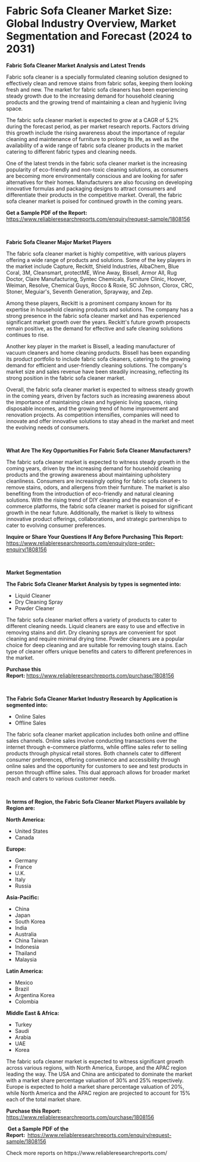 <p><h1>Fabric Sofa Cleaner Market Size: Global Industry Overview, Market Segmentation and Forecast (2024 to 2031)</h1></p><p><strong>Fabric Sofa Cleaner Market Analysis and Latest Trends</strong></p>
<p><p>Fabric sofa cleaner is a specially formulated cleaning solution designed to effectively clean and remove stains from fabric sofas, keeping them looking fresh and new. The market for fabric sofa cleaners has been experiencing steady growth due to the increasing demand for household cleaning products and the growing trend of maintaining a clean and hygienic living space. </p><p>The fabric sofa cleaner market is expected to grow at a CAGR of 5.2% during the forecast period, as per market research reports. Factors driving this growth include the rising awareness about the importance of regular cleaning and maintenance of furniture to prolong its life, as well as the availability of a wide range of fabric sofa cleaner products in the market catering to different fabric types and cleaning needs.</p><p>One of the latest trends in the fabric sofa cleaner market is the increasing popularity of eco-friendly and non-toxic cleaning solutions, as consumers are becoming more environmentally conscious and are looking for safer alternatives for their homes. Manufacturers are also focusing on developing innovative formulas and packaging designs to attract consumers and differentiate their products in the competitive market. Overall, the fabric sofa cleaner market is poised for continued growth in the coming years.</p></p>
<p><strong>Get a Sample PDF of the Report:&nbsp;</strong> <a href="https://www.reliableresearchreports.com/enquiry/request-sample/1808156">https://www.reliableresearchreports.com/enquiry/request-sample/1808156</a></p>
<p>&nbsp;</p>
<p><strong>Fabric Sofa Cleaner Major Market Players</strong></p>
<p><p>The fabric sofa cleaner market is highly competitive, with various players offering a wide range of products and solutions. Some of the key players in the market include Capture, Reckitt, Shield Industries, AlbaChem, Blue Coral, 3M, Cleansmart, protectME, Wine Away, Bissell, Armor All, Rug Doctor, Claire Manufacturing, Syntec Chemicals, Furniture Clinic, Hoover, Weiman, Resolve, Chemical Guys, Rocco & Roxie, SC Johnson, Clorox, CRC, Stoner, Meguiar's, Seventh Generation, Sprayway, and Zep.</p><p>Among these players, Reckitt is a prominent company known for its expertise in household cleaning products and solutions. The company has a strong presence in the fabric sofa cleaner market and has experienced significant market growth over the years. Reckitt's future growth prospects remain positive, as the demand for effective and safe cleaning solutions continues to rise.</p><p>Another key player in the market is Bissell, a leading manufacturer of vacuum cleaners and home cleaning products. Bissell has been expanding its product portfolio to include fabric sofa cleaners, catering to the growing demand for efficient and user-friendly cleaning solutions. The company's market size and sales revenue have been steadily increasing, reflecting its strong position in the fabric sofa cleaner market.</p><p>Overall, the fabric sofa cleaner market is expected to witness steady growth in the coming years, driven by factors such as increasing awareness about the importance of maintaining clean and hygienic living spaces, rising disposable incomes, and the growing trend of home improvement and renovation projects. As competition intensifies, companies will need to innovate and offer innovative solutions to stay ahead in the market and meet the evolving needs of consumers.</p></p>
<p>&nbsp;</p>
<p><strong>What Are The Key Opportunities For Fabric Sofa Cleaner Manufacturers?</strong></p>
<p><p>The fabric sofa cleaner market is expected to witness steady growth in the coming years, driven by the increasing demand for household cleaning products and the growing awareness about maintaining upholstery cleanliness. Consumers are increasingly opting for fabric sofa cleaners to remove stains, odors, and allergens from their furniture. The market is also benefiting from the introduction of eco-friendly and natural cleaning solutions. With the rising trend of DIY cleaning and the expansion of e-commerce platforms, the fabric sofa cleaner market is poised for significant growth in the near future. Additionally, the market is likely to witness innovative product offerings, collaborations, and strategic partnerships to cater to evolving consumer preferences.</p></p>
<p><strong>Inquire or Share Your Questions If Any Before Purchasing This Report:</strong> <a href="https://www.reliableresearchreports.com/enquiry/pre-order-enquiry/1808156">https://www.reliableresearchreports.com/enquiry/pre-order-enquiry/1808156</a></p>
<p>&nbsp;</p>
<p><strong>Market Segmentation</strong></p>
<p><strong>The Fabric Sofa Cleaner Market Analysis by types is segmented into:</strong></p>
<p><ul><li>Liquid Cleaner</li><li>Dry Cleaning Spray</li><li>Powder Cleaner</li></ul></p>
<p><p>The fabric sofa cleaner market offers a variety of products to cater to different cleaning needs. Liquid cleaners are easy to use and effective in removing stains and dirt. Dry cleaning sprays are convenient for spot cleaning and require minimal drying time. Powder cleaners are a popular choice for deep cleaning and are suitable for removing tough stains. Each type of cleaner offers unique benefits and caters to different preferences in the market.</p></p>
<p><strong>Purchase this Report:&nbsp;</strong><a href="https://www.reliableresearchreports.com/purchase/1808156">https://www.reliableresearchreports.com/purchase/1808156</a></p>
<p>&nbsp;</p>
<p><strong>The Fabric Sofa Cleaner Market Industry Research by Application is segmented into:</strong></p>
<p><ul><li>Online Sales</li><li>Offline Sales</li></ul></p>
<p><p>The fabric sofa cleaner market application includes both online and offline sales channels. Online sales involve conducting transactions over the internet through e-commerce platforms, while offline sales refer to selling products through physical retail stores. Both channels cater to different consumer preferences, offering convenience and accessibility through online sales and the opportunity for customers to see and test products in person through offline sales. This dual approach allows for broader market reach and caters to various customer needs.</p></p>
<p>&nbsp;</p>
<p><strong>In terms of Region, the Fabric Sofa Cleaner Market Players available by Region are:</strong></p>
<p>
    <p> <strong> North America: </strong>
        <ul>
            <li>United States</li>
            <li>Canada</li>
        </ul>
        </p> 
    <p> <strong> Europe: </strong>
        <ul>
            <li>Germany</li>
            <li>France</li>
            <li>U.K.</li>
            <li>Italy</li>
            <li>Russia</li>
        </ul>
        </p> 
    <p> <strong> Asia-Pacific: </strong>
        <ul>
            <li>China</li>
            <li>Japan</li>
            <li>South Korea</li>
            <li>India</li>
            <li>Australia</li>
            <li>China Taiwan</li>
            <li>Indonesia</li>
            <li>Thailand</li>
            <li>Malaysia</li>
        </ul>
        </p> 
    <p> <strong> Latin America: </strong>
        <ul>
            <li>Mexico</li>
            <li>Brazil</li>
            <li>Argentina Korea</li>
            <li>Colombia</li>
        </ul>
        </p> 
    <p> <strong> Middle East & Africa: </strong>
        <ul>
            <li>Turkey</li>
            <li>Saudi</li>
            <li>Arabia</li>
            <li>UAE</li>
            <li>Korea</li>
        </ul>
    </p>
    </p>
<p><p>The fabric sofa cleaner market is expected to witness significant growth across various regions, with North America, Europe, and the APAC region leading the way. The USA and China are anticipated to dominate the market with a market share percentage valuation of 30% and 25% respectively. Europe is expected to hold a market share percentage valuation of 20%, while North America and the APAC region are projected to account for 15% each of the total market share.</p></p>
<p><strong>Purchase this Report: </strong><a href="https://www.reliableresearchreports.com/purchase/1808156">https://www.reliableresearchreports.com/purchase/1808156</a></p>
<p>&nbsp;<strong>Get a Sample PDF of the Report:&nbsp;&nbsp;</strong><a href="https://www.reliableresearchreports.com/enquiry/request-sample/1808156">https://www.reliableresearchreports.com/enquiry/request-sample/1808156</a></p>
<p><strong></strong></p>
<p>Check more reports on https://www.reliableresearchreports.com/</p>